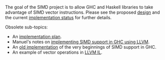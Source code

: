 
The goal of the SIMD project is to allow GHC and Haskell libraries to take advantage of SIMD vector instructions. Please see the proposed [design](simd/design) and the current [implementation status](simd/implementation/status) for further details.


Obsolete sub-topics:

- An [implementation plan](simd/implementation/plan).
- Manuel's notes on [implementing SIMD support in GHC using LLVM](simd/implementation/llvm).
- An [old implementation](simd/implementation/old) of the very beginnings of SIMD support in GHC.
- An example of vector operations in [LLVM IL](simd/llvm-example).
